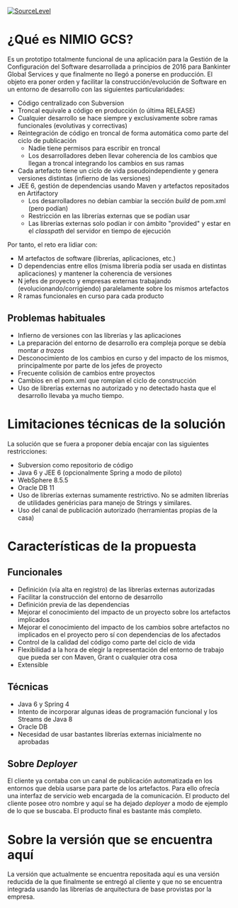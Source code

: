 [![SourceLevel](https://app.sourcelevel.io/github/saulo-alvarado/nimiogcs.svg)](https://app.sourcelevel.io/github/saulo-alvarado/nimiogcs)

# ¿Qué es NIMIO GCS?

Es un prototipo totalmente funcional de una aplicación para la Gestión de la Configuración del Software desarrollada a principios de 2016 para Bankinter Global Services y que finalmente no llegó a ponerse en producción. El objeto era poner orden y facilitar la construcción/evolución de Software en un entorno de desarrollo con las siguientes particularidades:

* Código centralizado con Subversion
* Troncal equivale a código en producción (o última RELEASE)
* Cualquier desarrollo se hace siempre y exclusivamente sobre ramas funcionales (evolutivas y correctivas)
* Reintegración de código en troncal de forma automática como parte del ciclo de publicación
    * Nadie tiene permisos para escribir en troncal
    * Los desarrolladores deben llevar coherencia de los cambios que llegan a troncal integrando los cambios en sus ramas
* Cada artefacto tiene un ciclo de vida pseudoindependiente y genera versiones distintas (infierno de las versiones)
* JEE 6, gestión de dependencias usando Maven y artefactos repositados en Artifactory
    * Los desarrolladores no debían cambiar la sección _build_ de pom.xml (pero podían)
    * Restricción en las librerías externas que se podían usar
    * Las librerías externas solo podían ir con ámbito "provided" y estar en el _classpath_ del servidor en tiempo de ejecución

Por tanto, el reto era lidiar con:

* M artefactos de software (librerías, aplicaciones, etc.)
* D dependencias entre ellos (misma librería podía ser usada en distintas aplicaciones) y mantener la coherencia de versiones
* N jefes de proyecto y empresas externas trabajando (evolucionando/corrigiendo) paralelamente sobre los mismos artefactos
* R ramas funcionales en curso para cada producto

## Problemas habituales

* Infierno de versiones con las librerías y las aplicaciones
* La preparación del entorno de desarrollo era compleja porque se debía montar _a trozos_
* Desconocimiento de los cambios en curso y del impacto de los mismos, principalmente por parte de los jefes de proyecto
* Frecuente colisión de cambios entre proyectos
* Cambios en el pom.xml que rompían el ciclo de construcción
* Uso de librerías externas no autorizado y no detectado hasta que el desarrollo llevaba ya mucho tiempo. 

# Limitaciones técnicas de la solución

La solución que se fuera a proponer debía encajar con las siguientes restricciones:

* Subversion como repositorio de código
* Java 6 y JEE 6 (opcionalmente Spring a modo de piloto)
* WebSphere 8.5.5 
* Oracle DB 11
* Uso de librerías externas sumamente restrictivo. No se admiten librerías de utilidades genéricias para manejo de Strings y similares.
* Uso del canal de publicación autorizado (herramientas propias de la casa)

# Características de la propuesta

## Funcionales

* Definición (vía alta en registro) de las librerías externas autorizadas
* Facilitar la construcción del entorno de desarrollo
* Definición previa de las dependencias
* Mejorar el conocimiento del impacto de un proyecto sobre los artefactos implicados
* Mejorar el conocimiento del impacto de los cambios sobre artefactos no implicados en el proyecto pero sí con dependencias de los afectados
* Control de la calidad del código como parte del ciclo de vida
* Flexibilidad a la hora de elegir la representación del entorno de trabajo que pueda ser con Maven, Grant o cualquier otra cosa
* Extensible

## Técnicas

* Java 6 y Spring 4
* Intento de incorporar algunas ideas de programación funcional y los Streams de Java 8
* Oracle DB
* Necesidad de usar bastantes librerías externas inicialmente no aprobadas

## Sobre _Deployer_

El cliente ya contaba con un canal de publicación automatizada en los entornos que debía usarse para parte de los artefactos. Para ello ofrecía una interfaz de servicio web encargada de la comunicación. El producto del cliente posee otro nombre y aquí se ha dejado _deployer_ a modo de ejemplo de lo que se buscaba. El producto final es bastante más completo.

# Sobre la versión que se encuentra aquí

La versión que actualmente se encuentra repositada aquí es una versión reducida de la que finalmente se entregó al cliente y que no se encuentra integrada usando las librerías de arquitectura de base provistas por la empresa.
